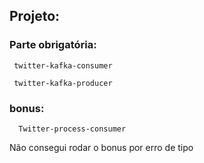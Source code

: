 ## Projeto:

### Parte obrigatória:

     twitter-kafka-consumer

     twitter-kafka-producer

### bonus:

      Twitter-process-consumer
Não consegui rodar o bonus por erro de tipo
